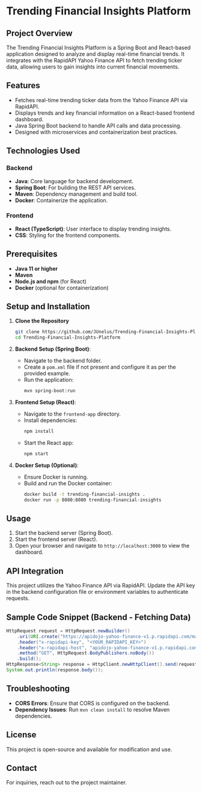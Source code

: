 # Trending Financial Insights Platform

## Project Overview
The Trending Financial Insights Platform is a Spring Boot and React-based application designed to analyze and display real-time financial trends. It integrates with the RapidAPI Yahoo Finance API to fetch trending ticker data, allowing users to gain insights into current financial movements.

## Features
- Fetches real-time trending ticker data from the Yahoo Finance API via RapidAPI.
- Displays trends and key financial information on a React-based frontend dashboard.
- Java Spring Boot backend to handle API calls and data processing.
- Designed with microservices and containerization best practices.

## Technologies Used
### Backend
- **Java**: Core language for backend development.
- **Spring Boot**: For building the REST API services.
- **Maven**: Dependency management and build tool.
- **Docker**: Containerize the application.

### Frontend
- **React (TypeScript)**: User interface to display trending insights.
- **CSS**: Styling for the frontend components.

## Prerequisites
- **Java 11 or higher**
- **Maven**
- **Node.js and npm** (for React)
- **Docker** (optional for containerization)

## Setup and Installation
1. **Clone the Repository**
   ```bash
   git clone https://github.com/JUnelus/Trending-Financial-Insights-Platform.git
   cd Trending-Financial-Insights-Platform
   ```

2. **Backend Setup (Spring Boot)**:
    - Navigate to the backend folder.
    - Create a `pom.xml` file if not present and configure it as per the provided example.
    - Run the application:
      ```bash
      mvn spring-boot:run
      ```

3. **Frontend Setup (React)**:
    - Navigate to the `frontend-app` directory.
    - Install dependencies:
      ```bash
      npm install
      ```
    - Start the React app:
      ```bash
      npm start
      ```

4. **Docker Setup (Optional)**:
    - Ensure Docker is running.
    - Build and run the Docker container:
      ```bash
      docker build -t trending-financial-insights .
      docker run -p 8080:8080 trending-financial-insights
      ```

## Usage
1. Start the backend server (Spring Boot).
2. Start the frontend server (React).
3. Open your browser and navigate to `http://localhost:3000` to view the dashboard.

## API Integration
This project utilizes the Yahoo Finance API via RapidAPI. Update the API key in the backend configuration file or environment variables to authenticate requests.

## Sample Code Snippet (Backend - Fetching Data)
```java
HttpRequest request = HttpRequest.newBuilder()
    .uri(URI.create("https://apidojo-yahoo-finance-v1.p.rapidapi.com/market/get-trending-tickers?region=US"))
    .header("x-rapidapi-key", "<YOUR_RAPIDAPI_KEY>")
    .header("x-rapidapi-host", "apidojo-yahoo-finance-v1.p.rapidapi.com")
    .method("GET", HttpRequest.BodyPublishers.noBody())
    .build();
HttpResponse<String> response = HttpClient.newHttpClient().send(request, HttpResponse.BodyHandlers.ofString());
System.out.println(response.body());
```

## Troubleshooting
- **CORS Errors**: Ensure that CORS is configured on the backend.
- **Dependency Issues**: Run `mvn clean install` to resolve Maven dependencies.

## License
This project is open-source and available for modification and use.

## Contact
For inquiries, reach out to the project maintainer.